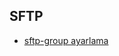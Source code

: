## SFTP
- [sftp-group ayarlama](https://github.com/fettahogluhande/devops-docs/blob/main/sftp-group-ayarlama.md)
